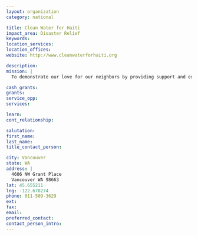 ```yaml
---
layout: organization
category: national

title: Clean Water for Haiti
impact_area: Disaster Relief
keywords: 
location_services: 
location_offices: 
website: http://www.cleanwaterforhaiti.org

description: 
mission: |
  To demonstrate our love for our neighbors by providing support and expertise for sustainable clean water projects in Haiti. This Mission is dedicated to responding to the needs of the Haitian people in the area of availability to clean water, using simple technology and proven effective methods for development of clean water projects.

cash_grants: 
grants: 
service_opp: 
services: 

learn: 
cont_relationship: 

salutation: 
first_name: 
last_name: 
title_contact_person: 

city: Vancouver
state: WA
address: |
  4606 NW Grant Place  
  Vancouver WA 98663
lat: 45.655211
lng: -122.678274
phone: 011-509-3629
ext: 
fax: 
email: 
preferred_contact: 
contact_person_intro: 
---
```

